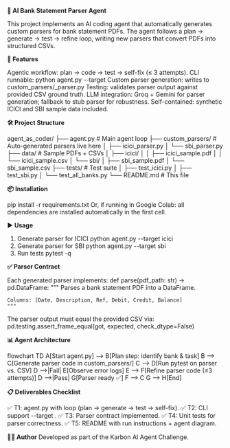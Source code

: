 **🏦 AI Bank Statement Parser Agent**


This project implements an AI coding agent that automatically generates custom parsers for bank statement PDFs. The agent follows a plan → generate → test → refine loop, writing new parsers that convert PDFs into structured CSVs.


**🚀 Features**


Agentic workflow: plan → code → test → self-fix (≤ 3 attempts).
CLI runnable: python agent.py --target <bank>
Custom parser generation: writes to custom_parsers/<bank>_parser.py
Testing: validates parser output against provided CSV ground truth.
LLM integration: Groq + Gemini for parser generation; fallback to stub parser for robustness.
Self-contained: synthetic ICICI and SBI sample data included.


**🛠️ Project Structure**


agent_as_coder/
├── agent.py                 # Main agent loop
├── custom_parsers/          # Auto-generated parsers live here
│   ├── icici_parser.py
│   └── sbi_parser.py
├── data/                    # Sample PDFs + CSVs
│   ├── icici/
│   │   ├── icici_sample.pdf
│   │   └── icici_sample.csv
│   └── sbi/
│       ├── sbi_sample.pdf
│       └── sbi_sample.csv
├── tests/                   # Test suite
│   ├── test_icici.py
│   ├── test_sbi.py
│   └── test_all_banks.py
└── README.md                # This file


**📦 Installation**


pip install -r requirements.txt
Or, if running in Google Colab: all dependencies are installed automatically in the first cell.


**▶️ Usage**


1. Generate parser for ICICI
python agent.py --target icici
2. Generate parser for SBI
python agent.py --target sbi
3. Run tests
pytest -q


**✅ Parser Contract**


Each generated parser implements:
def parse(pdf_path: str) -> pd.DataFrame:
    """
    Parses a bank statement PDF into a DataFrame.

    Columns: [Date, Description, Ref, Debit, Credit, Balance]
    """
The parser output must equal the provided CSV via:
pd.testing.assert_frame_equal(got, expected, check_dtype=False)


**📊 Agent Architecture**


flowchart TD
    A[Start agent.py] --> B[Plan step: identify bank & task]
    B --> C[Generate parser code in custom_parsers/]
    C --> D[Run pytest on parser vs. CSV]
    D -->|Fail| E[Observe error logs]
    E --> F[Refine parser code (≤3 attempts)]
    D -->|Pass| G[Parser ready ✅]
    F --> C
    G --> H[End]

    
**📋 Deliverables Checklist**


✅ T1: agent.py with loop (plan → generate → test → self-fix).
✅ T2: CLI support --target <bank>.
✅ T3: Parser contract implemented.
✅ T4: Unit tests for parser correctness.
✅ T5: README with run instructions + agent diagram.


**👨‍💻 Author**
Developed as part of the Karbon AI Agent Challenge.

